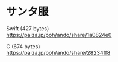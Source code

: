 サンタ服
========
  
  
Swift (427 bytes)  
https://paiza.jp/poh/ando/share/1a0824e0  
  
  
C (674 bytes)  
https://paiza.jp/poh/ando/share/28234ff8  
  
  
  
